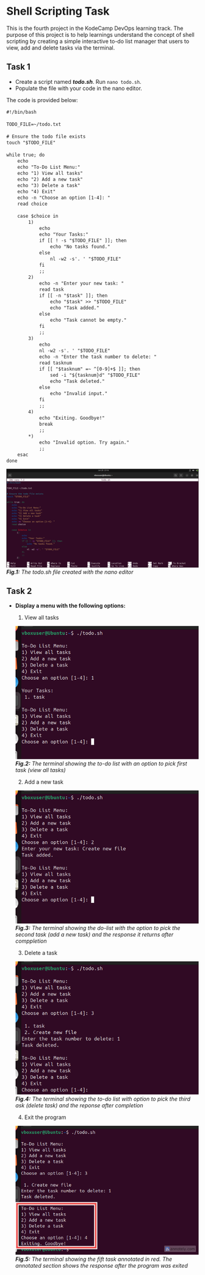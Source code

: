 # Shell Scripting Task

This is the fourth project in the KodeCamp DevOps learning track. The purpose of this project is to help learnings understand the concept of shell scripting by creating a simple interactive to-do list manager that users to view, add and delete tasks via the terminal.

## Task 1

* Create a script named **_todo.sh_**. Run `nano todo.sh`.
* Populate the file with your code in the nano editor.

The code is provided below:

```
#!/bin/bash

TODO_FILE=~/todo.txt

# Ensure the todo file exists
touch "$TODO_FILE"

while true; do
    echo
    echo "To-Do List Menu:"
    echo "1) View all tasks"
    echo "2) Add a new task"
    echo "3) Delete a task"
    echo "4) Exit"
    echo -n "Choose an option [1-4]: "
    read choice

    case $choice in
        1)
            echo
            echo "Your Tasks:"
            if [[ ! -s "$TODO_FILE" ]]; then
                echo "No tasks found."
            else
                nl -w2 -s'. ' "$TODO_FILE"
            fi
            ;;
        2)
            echo -n "Enter your new task: "
            read task
            if [[ -n "$task" ]]; then
                echo "$task" >> "$TODO_FILE"
                echo "Task added."
            else
                echo "Task cannot be empty."
            fi
            ;;
        3)
            echo
            nl -w2 -s'. ' "$TODO_FILE"
            echo -n "Enter the task number to delete: "
            read tasknum
            if [[ "$tasknum" =~ ^[0-9]+$ ]]; then
                sed -i "${tasknum}d" "$TODO_FILE"
                echo "Task deleted."
            else
                echo "Invalid input."
            fi
            ;;
        4)
            echo "Exiting. Goodbye!"
            break
            ;;
        *)
            echo "Invalid option. Try again."
            ;;
    esac
done
```
  
![nano-editor](images/todo.png)
_**Fig.1:** The todo.sh file created with the nano editor_

## Task 2

* **Display a menu with the following options:**
  
  1. View all tasks

  ![view task](images/view-task.png)
  _**Fig.2:** The terminal showing the to-do list with an option to pick first task (view all tasks)_

  2. Add a new task
 
  ![Create a new task](images/add-task.png)
  _**Fig.3:** The terminal showing the do-list with the option to pick the second task (add a new task) and the response it returns after comppletion_

  3. Delete a task
 
  ![Delete a task](images/delete-task.png)
  _**Fig.4:** The terminal showing the to-do list with option to pick the third ask (delete task) and the reponse after completion_

 
  4. Exit the program

  ![Exit the program](images/exit1.png)
  _**Fig.5:** The terminal showing the fift task annotated in red. The annotated section shows the response after the program was exited_

  
     
